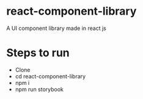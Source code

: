 # react-component-library
A UI component library made in react js

# Steps to run

* Clone
* cd react-component-library
* npm i
* npm run storybook
